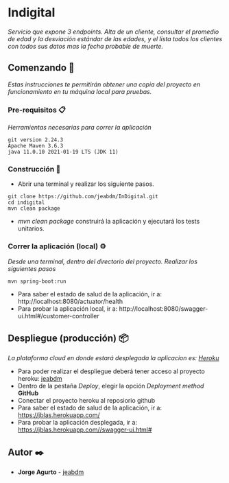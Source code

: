 # Indigital

_Servicio que expone 3 endpoints. Alta de un cliente, consultar el promedio de edad y la desviación estándar de las edades, y el lista todos los clientes con todos sus datos mas la fecha probable de muerte._

## Comenzando 🚀

_Estas instrucciones te permitirán obtener una copia del proyecto en funcionamiento en tu máquina local para pruebas._

### Pre-requisitos 📋

_Herramientas necesarias para correr la aplicación_

```
git version 2.24.3
Apache Maven 3.6.3
java 11.0.10 2021-01-19 LTS (JDK 11)
```

### Construcción 🔧

+ Abrir una terminal y realizar los siguiente pasos.

```
git clone https://github.com/jeabdm/InDigital.git
cd indigital
mvn clean package
```
+ _mvn clean package_ construirá la aplicación y ejecutará los tests unitarios.

### Correr la aplicación (local) ⚙️

_Desde una terminal, dentro del directorio del proyecto. Realizar los siguientes pasos_

```
mvn spring-boot:run
```
+ Para saber el estado de salud de la aplicación, ir a: http://localhost:8080/actuator/health
+ Para probar la aplicación local, ir a: http://localhost:8080/swagger-ui.html#/customer-controller

## Despliegue (producción) 📦

_La plataforma cloud en donde estará desplegada la aplicacion es: [Heroku](https://www.heroku.com/home)_
+ Para poder realizar el despliegue deberá tener acceso al proyecto heroku: [jeabdm](https://dashboard.heroku.com/apps/jblas)
+ Dentro de la pestaña _Deploy_, elegir la opción _Deployment method_ **GitHub**
+ Conectar el proyecto heroku al reposiorio github
+ Para saber el estado de salud de la aplicación, ir a: https://jblas.herokuapp.com/
+ Para probar la aplicación desplegada, ir a: https://jblas.herokuapp.com//swagger-ui.html#

## Autor ✒️

* **Jorge Agurto** - [jeabdm](https://github.com/jeabdm)